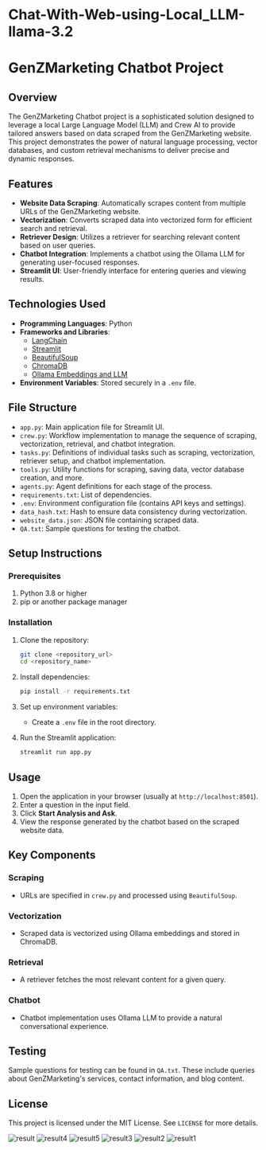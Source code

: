 # Chat-With-Web-using-Local_LLM-llama-3.2

# GenZMarketing Chatbot Project

## Overview

The GenZMarketing Chatbot project is a sophisticated solution designed to leverage a local Large Language Model (LLM) and Crew AI to provide tailored answers based on data scraped from the GenZMarketing website. This project demonstrates the power of natural language processing, vector databases, and custom retrieval mechanisms to deliver precise and dynamic responses.

## Features

- **Website Data Scraping**: Automatically scrapes content from multiple URLs of the GenZMarketing website.
- **Vectorization**: Converts scraped data into vectorized form for efficient search and retrieval.
- **Retriever Design**: Utilizes a retriever for searching relevant content based on user queries.
- **Chatbot Integration**: Implements a chatbot using the Ollama LLM for generating user-focused responses.
- **Streamlit UI**: User-friendly interface for entering queries and viewing results.

## Technologies Used

- **Programming Languages**: Python
- **Frameworks and Libraries**:
  - [LangChain](https://github.com/hwchase17/langchain)
  - [Streamlit](https://streamlit.io/)
  - [BeautifulSoup](https://www.crummy.com/software/BeautifulSoup/)
  - [ChromaDB](https://www.trychroma.com/)
  - [Ollama Embeddings and LLM](https://ollama.com/)
- **Environment Variables**: Stored securely in a `.env` file.

## File Structure

- `app.py`: Main application file for Streamlit UI.
- `crew.py`: Workflow implementation to manage the sequence of scraping, vectorization, retrieval, and chatbot integration.
- `tasks.py`: Definitions of individual tasks such as scraping, vectorization, retriever setup, and chatbot implementation.
- `tools.py`: Utility functions for scraping, saving data, vector database creation, and more.
- `agents.py`: Agent definitions for each stage of the process.
- `requirements.txt`: List of dependencies.
- `.env`: Environment configuration file (contains API keys and settings).
- `data_hash.txt`: Hash to ensure data consistency during vectorization.
- `website_data.json`: JSON file containing scraped data.
- `QA.txt`: Sample questions for testing the chatbot.

## Setup Instructions

### Prerequisites

1. Python 3.8 or higher
2. pip or another package manager

### Installation

1. Clone the repository:
   ```bash
   git clone <repository_url>
   cd <repository_name>
   ```

2. Install dependencies:
   ```bash
   pip install -r requirements.txt
   ```

3. Set up environment variables:
   - Create a `.env` file in the root directory.
 
4. Run the Streamlit application:
   ```bash
   streamlit run app.py
   ```

## Usage

1. Open the application in your browser (usually at `http://localhost:8501`).
2. Enter a question in the input field.
3. Click **Start Analysis and Ask**.
4. View the response generated by the chatbot based on the scraped website data.

## Key Components

### Scraping
- URLs are specified in `crew.py` and processed using `BeautifulSoup`.

### Vectorization
- Scraped data is vectorized using Ollama embeddings and stored in ChromaDB.

### Retrieval
- A retriever fetches the most relevant content for a given query.

### Chatbot
- Chatbot implementation uses Ollama LLM to provide a natural conversational experience.

## Testing

Sample questions for testing can be found in `QA.txt`. These include queries about GenZMarketing's services, contact information, and blog content.


## License

This project is licensed under the MIT License. See `LICENSE` for more details.

![result](https://github.com/user-attachments/assets/0954dd5e-112e-40e9-95b8-7ae56ef56ad4)
![result4](https://github.com/user-attachments/assets/fed14c44-54c0-4462-b723-18c91c85b16f)
![result5](https://github.com/user-attachments/assets/39443eba-6803-49e4-9240-fd1399e7a1ee)
![result3](https://github.com/user-attachments/assets/f721092a-1ec3-4102-98d0-38ca6b67a2cd)
![result2](https://github.com/user-attachments/assets/fa4b9bcc-ea48-480b-a60e-888e7e1763e3)
![result1](https://github.com/user-attachments/assets/ec50acdd-8f00-4913-b14c-d7981581e930)

